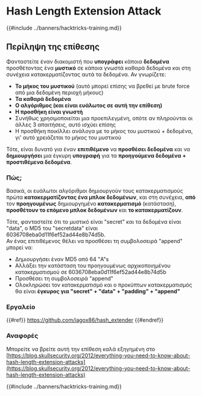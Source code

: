 # Hash Length Extension Attack

{{#include ../banners/hacktricks-training.md}}

## Περίληψη της επίθεσης

Φανταστείτε έναν διακομιστή που **υπογράφει** κάποια **δεδομένα** προσθέτοντας ένα **μυστικό** σε κάποια γνωστά καθαρά δεδομένα και στη συνέχεια κατακερματίζοντας αυτά τα δεδομένα. Αν γνωρίζετε:

- **Το μήκος του μυστικού** (αυτό μπορεί επίσης να βρεθεί με brute force από μια δεδομένη περιοχή μήκους)
- **Τα καθαρά δεδομένα**
- **Ο αλγόριθμος (και είναι ευάλωτος σε αυτή την επίθεση)**
- **Η προσθήκη είναι γνωστή**
- Συνήθως χρησιμοποιείται μια προεπιλεγμένη, οπότε αν πληρούνται οι άλλες 3 απαιτήσεις, αυτό ισχύει επίσης
- Η προσθήκη ποικίλλει ανάλογα με το μήκος του μυστικού + δεδομένα, γι' αυτό χρειάζεται το μήκος του μυστικού

Τότε, είναι δυνατό για έναν **επιτιθέμενο** να **προσθέσει** **δεδομένα** και να **δημιουργήσει** μια έγκυρη **υπογραφή** για τα **προηγούμενα δεδομένα + προστιθέμενα δεδομένα**.

### Πώς;

Βασικά, οι ευάλωτοι αλγόριθμοι δημιουργούν τους κατακερματισμούς πρώτα **κατακερματίζοντας ένα μπλοκ δεδομένων**, και στη συνέχεια, **από** τον **προηγουμένως** δημιουργημένο **κατακερματισμό** (κατάσταση), **προσθέτουν το επόμενο μπλοκ δεδομένων** και **το κατακερματίζουν**.

Τότε, φανταστείτε ότι το μυστικό είναι "secret" και τα δεδομένα είναι "data", ο MD5 του "secretdata" είναι 6036708eba0d11f6ef52ad44e8b74d5b.\
Αν ένας επιτιθέμενος θέλει να προσθέσει τη συμβολοσειρά "append" μπορεί να:

- Δημιουργήσει έναν MD5 από 64 "A"s
- Αλλάξει την κατάσταση του προηγουμένως αρχικοποιημένου κατακερματισμού σε 6036708eba0d11f6ef52ad44e8b74d5b
- Προσθέσει τη συμβολοσειρά "append"
- Ολοκληρώσει τον κατακερματισμό και ο προκύπτων κατακερματισμός θα είναι **έγκυρος για "secret" + "data" + "padding" + "append"**

### **Εργαλείο**

{{#ref}}
https://github.com/iagox86/hash_extender
{{#endref}}

### Αναφορές

Μπορείτε να βρείτε αυτή την επίθεση καλά εξηγημένη στο [https://blog.skullsecurity.org/2012/everything-you-need-to-know-about-hash-length-extension-attacks](https://blog.skullsecurity.org/2012/everything-you-need-to-know-about-hash-length-extension-attacks)

{{#include ../banners/hacktricks-training.md}}

